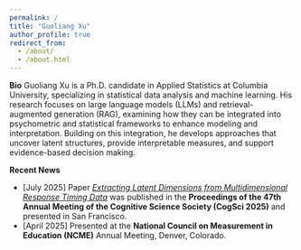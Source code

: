 ```yaml
---
permalink: /
title: "Guoliang Xu"
author_profile: true
redirect_from: 
  - /about/
  - /about.html
---
```

**Bio** 
Guoliang Xu is a Ph.D. candidate in Applied Statistics at Columbia University, specializing in statistical data analysis and machine learning. His research focuses on large language models (LLMs) and retrieval-augmented generation (RAG), examining how they can be integrated into psychometric and statistical frameworks to enhance modeling and interpretation. Building on this integration, he develops approaches that uncover latent structures, provide interpretable measures, and support evidence-based decision making.

**Recent News**

- [July 2025] Paper [*Extracting Latent Dimensions from Multidimensional Response Timing Data*](https://escholarship.org/uc/item/7wm1k7cv) was published in the **Proceedings of the 47th Annual Meeting of the Cognitive Science Society (CogSci 2025)** and presented in San Francisco.  
- [April 2025] Presented at the **National Council on Measurement in Education (NCME)** Annual Meeting, Denver, Colorado.  

